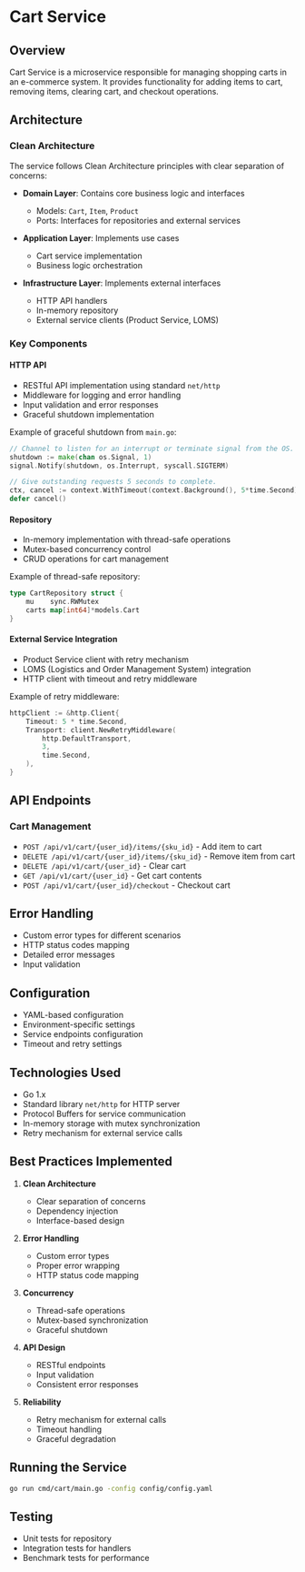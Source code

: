 # Cart Service

## Overview
Cart Service is a microservice responsible for managing shopping carts in an e-commerce system. It provides functionality for adding items to cart, removing items, clearing cart, and checkout operations.

## Architecture

### Clean Architecture
The service follows Clean Architecture principles with clear separation of concerns:

- **Domain Layer**: Contains core business logic and interfaces
  - Models: `Cart`, `Item`, `Product`
  - Ports: Interfaces for repositories and external services

- **Application Layer**: Implements use cases
  - Cart service implementation
  - Business logic orchestration

- **Infrastructure Layer**: Implements external interfaces
  - HTTP API handlers
  - In-memory repository
  - External service clients (Product Service, LOMS)

### Key Components

#### HTTP API
- RESTful API implementation using standard `net/http`
- Middleware for logging and error handling
- Input validation and error responses
- Graceful shutdown implementation

Example of graceful shutdown from `main.go`:
```go
// Channel to listen for an interrupt or terminate signal from the OS.
shutdown := make(chan os.Signal, 1)
signal.Notify(shutdown, os.Interrupt, syscall.SIGTERM)

// Give outstanding requests 5 seconds to complete.
ctx, cancel := context.WithTimeout(context.Background(), 5*time.Second)
defer cancel()
```

#### Repository
- In-memory implementation with thread-safe operations
- Mutex-based concurrency control
- CRUD operations for cart management

Example of thread-safe repository:
```go
type CartRepository struct {
    mu    sync.RWMutex
    carts map[int64]*models.Cart
}
```

#### External Service Integration
- Product Service client with retry mechanism
- LOMS (Logistics and Order Management System) integration
- HTTP client with timeout and retry middleware

Example of retry middleware:
```go
httpClient := &http.Client{
    Timeout: 5 * time.Second,
    Transport: client.NewRetryMiddleware(
        http.DefaultTransport,
        3,
        time.Second,
    ),
}
```

## API Endpoints

### Cart Management
- `POST /api/v1/cart/{user_id}/items/{sku_id}` - Add item to cart
- `DELETE /api/v1/cart/{user_id}/items/{sku_id}` - Remove item from cart
- `DELETE /api/v1/cart/{user_id}` - Clear cart
- `GET /api/v1/cart/{user_id}` - Get cart contents
- `POST /api/v1/cart/{user_id}/checkout` - Checkout cart

## Error Handling
- Custom error types for different scenarios
- HTTP status codes mapping
- Detailed error messages
- Input validation

## Configuration
- YAML-based configuration
- Environment-specific settings
- Service endpoints configuration
- Timeout and retry settings

## Technologies Used
- Go 1.x
- Standard library `net/http` for HTTP server
- Protocol Buffers for service communication
- In-memory storage with mutex synchronization
- Retry mechanism for external service calls

## Best Practices Implemented
1. **Clean Architecture**
   - Clear separation of concerns
   - Dependency injection
   - Interface-based design

2. **Error Handling**
   - Custom error types
   - Proper error wrapping
   - HTTP status code mapping

3. **Concurrency**
   - Thread-safe operations
   - Mutex-based synchronization
   - Graceful shutdown

4. **API Design**
   - RESTful endpoints
   - Input validation
   - Consistent error responses

5. **Reliability**
   - Retry mechanism for external calls
   - Timeout handling
   - Graceful degradation

## Running the Service
```bash
go run cmd/cart/main.go -config config/config.yaml
```

## Testing
- Unit tests for repository
- Integration tests for handlers
- Benchmark tests for performance